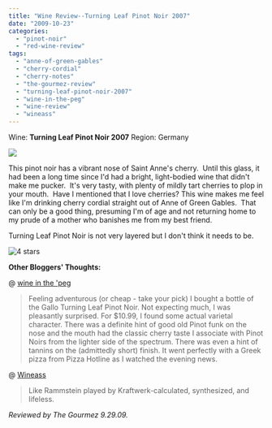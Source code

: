 ```yaml
---
title: "Wine Review--Turning Leaf Pinot Noir 2007"
date: "2009-10-23"
categories: 
  - "pinot-noir"
  - "red-wine-review"
tags: 
  - "anne-of-green-gables"
  - "cherry-cordial"
  - "cherry-notes"
  - "the-gourmez-review"
  - "turning-leaf-pinot-noir-2007"
  - "wine-in-the-peg"
  - "wine-review"
  - "wineass"
---
```


Wine: **Turning Leaf Pinot Noir 2007** Region: Germany

![](http://www.rebeccagomezfarrell.com/gourmez/photos/tlpinotnoir.jpg)

This pinot noir has a vibrant nose of Saint Anne's cherry.  Until this glass, it had been a long time since I'd had a bright, light-bodied wine that didn't make me pucker.  It's very tasty, with plenty of mildly tart cherries to plop in your mouth.  Have I mentioned that I love cherries? This wine makes me feel like I'm drinking cherry cordial straight out of Anne of Green Gables.  That can only be a good thing, presuming I'm of age and not returning home to my prude of a mother who banishes me from my best friend.

Turning Leaf Pinot Noir is not very layered but I don't think it needs to be.

![4 stars](http://www.rebeccagomezfarrell.com/wp-content/uploads/2009/02/rating_truffle1.gif "rating_truffle1")

**Other Bloggers' Thoughts:**

@ [wine in the 'peg](http://pegwine.wordpress.com/2006/02/10/turning-leaf-pinot-noir)

> Feeling adventurous (or cheap - take your pick) I bought a bottle of the Gallo Turning Leaf Pinot Noir. Not expecting much, I was pleasantly surprised. For $10.99, I found some actual varietal character. There was a definite hint of good old Pinot funk on the nose and the mouth had the classic cherry taste I associate with Pinot Noirs from the lighter side of the spectrum. There was even a hint of tannins on the (admittedly short) finish. It went perfectly with a Greek pizza from Pizza Hotline as I watched the evening news.

@ [Wineass](http://www.wineass.com/2007-turning-leaf-pinot-noir/)

> Like Rammstein played by Kraftwerk-calculated, synthesized, and lifeless.

_Reviewed by The Gourmez 9.29.09._
